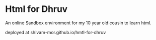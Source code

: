 # Html for Dhruv

An online Sandbox environment for my 10 year old cousin to learn html.

deployed at shivam-mor.github.io/hmtl-for-dhruv
